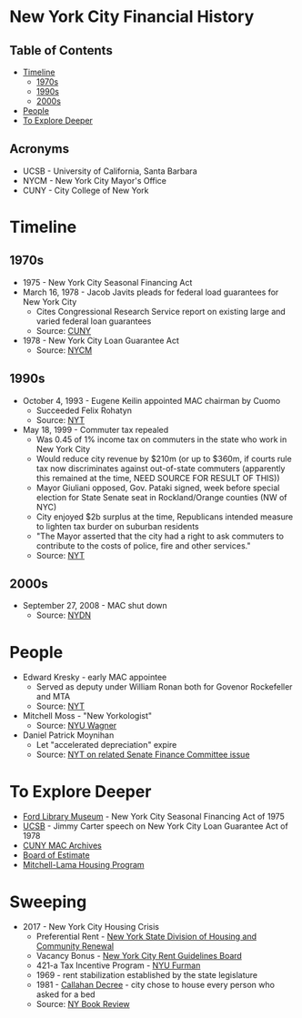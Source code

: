 # New York City Financial History

## Table of Contents

- [Timeline](#timeline)
  - [1970s](#1970s)
  - [1990s](#1990s)
  - [2000s](#2000s)
- [People](#people)
- [To Explore Deeper](#to-explore-deeper)

## Acronyms

- UCSB - University of California, Santa Barbara
- NYCM - New York City Mayor's Office
- CUNY - City College of New York

# Timeline

## 1970s

- 1975 - New York City Seasonal Financing Act
- March 16, 1978 - Jacob Javits pleads for federal load guarantees for New York City
  - Cites Congressional Research Service report on existing large and varied federal loan guarantees
  - Source: [CUNY](http://www.baruch.cuny.edu/library/alumni/online_exhibits/amfl/mac/pdf_files/Legislation_Federal/1977-78-1.pdf)
- 1978 - New York City Loan Guarantee Act
  - Source: [NYCM](http://www.nyc.gov/html/records/pdf/executive_orders/1978EO026.PDF)

## 1990s

- October 4, 1993 - Eugene Keilin appointed MAC chairman by Cuomo
  - Succeeded Felix Rohatyn
  - Source: [NYT](http://www.nytimes.com/1993/10/05/nyregion/cuomo-picks-investment-banker-for-municipal-assistance-post.html)
- May 18, 1999 - Commuter tax repealed
  - Was 0.45 of 1% income tax on commuters in the state who work in New York City
  - Would reduce city revenue by $210m (or up to $360m, if courts rule tax now discriminates against out-of-state commuters (apparently this remained at the time, NEED SOURCE FOR RESULT OF THIS))
  - Mayor Giuliani opposed, Gov. Pataki signed, week before special election for State Senate seat in Rockland/Orange counties (NW of NYC)
  - City enjoyed $2b surplus at the time, Republicans intended measure to lighten tax burder on suburban residents
  - "The Mayor asserted that the city had a right to ask commuters to contribute to the costs of police, fire and other services."
  - Source: [NYT](http://www.nytimes.com/1999/05/18/nyregion/legislature-acts-quickly-to-repeal-commuter-tax.html)
  
## 2000s

- September 27, 2008 - MAC shut down
  - Source: [NYDN](http://www.nydailynews.com/news/money/municipal-assistance-corp-new-york-1975-savior-ya-article-1.325509)
  
# People

- Edward Kresky - early MAC appointee
  - Served as deputy under William Ronan both for Govenor Rockefeller and MTA
  - Source: [NYT](http://www.nytimes.com/2013/01/31/nyregion/edward-m-kresky-88-calmed-fiscal-panic.html)
- Mitchell Moss - "New Yorkologist"
  - Source: [NYU Wagner](https://wagner.nyu.edu/community/faculty/mitchell-l-moss)
- Daniel Patrick Moynihan
  - Let "accelerated depreciation" expire
  - Source: [NYT on related Senate Finance Committee issue](http://www.nytimes.com/1984/03/19/business/senate-s-real-estate-tax-blow.html)

# To Explore Deeper

- [Ford Library Museum](https://www.fordlibrarymuseum.gov/library/document/0055/1669138.pdf) - New York City Seasonal Financing Act of 1975
- [UCSB](http://www.presidency.ucsb.edu/ws/?pid=31164) - Jimmy Carter speech on New York City Loan Guarantee Act of 1978
- [CUNY MAC Archives](http://www.baruch.cuny.edu/library/alumni/online_exhibits/amfl/mac/S12_MAC.html)
- [Board of Estimate](https://en.wikipedia.org/wiki/New_York_City_Board_of_Estimate)
- [Mitchell-Lama Housing Program](http://www.mitchell-lama.org/history.html)

# Sweeping

- 2017 - New York City Housing Crisis
  - Preferential Rent - [New York State Division of Housing and Community Renewal](http://www.nyshcr.org/Rent/FactSheets/orafac40.pdf)
  - Vacancy Bonus - [New York City Rent Guidelines Board](http://www.nycrgb.org/html/glossary_defs.html#vacancy)
  - 421-a Tax Incentive Program - [NYU Furman](http://furmancenter.org/institute/directory/entry/421-a-tax-incentive)
  - 1969 - rent stabilization established by the state legislature
  - 1981 - [Callahan Decree](http://www.coalitionforthehomeless.org/wp-content/uploads/2014/06/CallahanConsentDecree.pdf) - city chose to house every person who asked for a bed
  - Source: [NY Book Review](http://www.nybooks.com/articles/2017/08/17/tenants-under-siege-inside-new-york-city-housing-crisis/)
